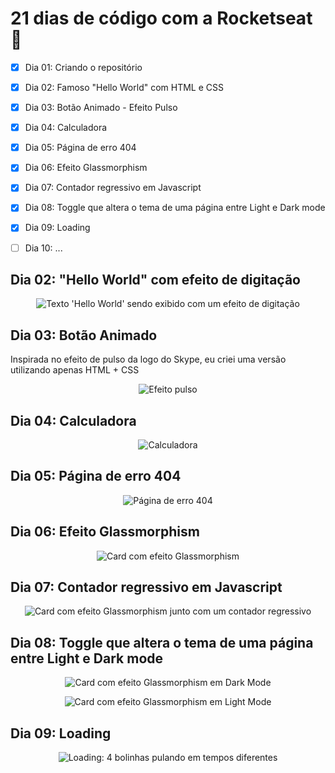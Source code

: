 # 21 dias de código com a Rocketseat 🚀

- [x] Dia 01: Criando o repositório
- [x] Dia 02: Famoso "Hello World" com HTML e CSS
- [x] Dia 03: Botão Animado - Efeito Pulso
- [x] Dia 04: Calculadora
- [x] Dia 05: Página de erro 404
- [x] Dia 06: Efeito Glassmorphism
- [x] Dia 07: Contador regressivo em Javascript
- [x] Dia 08: Toggle que altera o tema de uma página entre Light e Dark mode
- [x] Dia 09: Loading
- [ ] Dia 10: ...


## Dia 02: "Hello World" com efeito de digitação

<p align="center">
  <a><img src="./dia-02/animacao.gif" alt="Texto 'Hello World' sendo exibido com um efeito de digitação" title="Texto 'Hello World' sendo exibido com um efeito de digitação"></a>
</p>

## Dia 03: Botão Animado

Inspirada no efeito de pulso da logo do Skype, eu criei uma versão utilizando apenas HTML + CSS

<p align="center">
  <a><img src="./dia-03/efeito-pulso.png" alt="Efeito pulso" title="Efeito pulso"></a>
</p>

## Dia 04: Calculadora

<p align="center">
  <a><img src="./dia-04/screenshot-calculadora.png" alt="Calculadora" title="Calculadora"></a>
</p>

## Dia 05: Página de erro 404

<p align="center">
  <a><img src="./dia-05/screenshot.png" alt="Página de erro 404" title="Página de erro 404"></a>
</p>

## Dia 06: Efeito Glassmorphism

<p align="center">
  <a><img src="./dia-06/screenshot.png" alt="Card com efeito Glassmorphism" title="Card com efeito Glassmorphism"></a>
</p>

## Dia 07: Contador regressivo em Javascript

<p align="center">
  <a><img src="./dia-07/screenshot.png" alt="Card com efeito Glassmorphism junto com um contador regressivo" title="Card com efeito Glassmorphism junto com um contador regressivo"></a>
</p>

## Dia 08: Toggle que altera o tema de uma página entre Light e Dark mode

<p align="center">
  <a><img src="./dia-08/theme-dark.png" alt="Card com efeito Glassmorphism em Dark Mode" title="Card com efeito Glassmorphism em Dark Mode"></a>
</p>

<p align="center">
  <a><img src="./dia-08/theme-light.png" alt="Card com efeito Glassmorphism em Light Mode" title="Card com efeito Glassmorphism em Light Mode"></a>
</p>

## Dia 09: Loading

<p align="center">
  <a><img src="./dia-09/loading.gif" alt="Loading: 4 bolinhas pulando em tempos diferentes" title="Loading: 4 bolinhas pulando em tempos diferentes"></a>
</p>